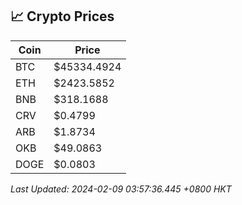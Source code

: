 ## 📈 Crypto Prices

| Coin | Price |
| ---- | ----- |
| BTC | $45334.4924 |
| ETH | $2423.5852 |
| BNB | $318.1688 |
| CRV | $0.4799 |
| ARB | $1.8734 |
| OKB | $49.0863 |
| DOGE | $0.0803 |

_Last Updated: 2024-02-09 03:57:36.445 +0800 HKT_